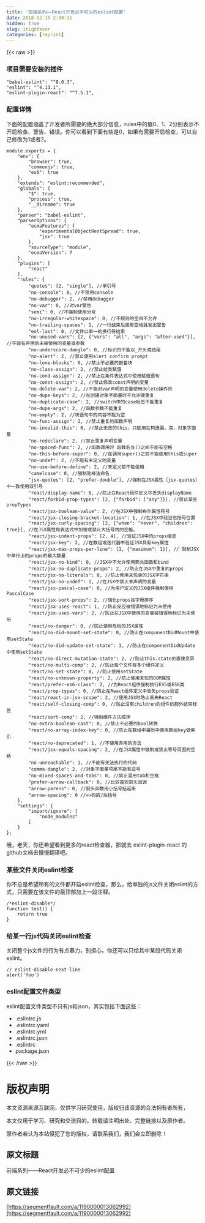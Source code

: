 ```yaml
---
title: '前端系列——React开发必不可少的eslint配置' 
date: 2018-12-15 2:30:11
hidden: true
slug: itiq8fkvor
categories: [reprint]
---
```


{{< raw >}}

                    
<h3 id="articleHeader0">项目需要安装的插件</h3>
<div class="widget-codetool" style="display:none;">
      <div class="widget-codetool--inner">
      <span class="selectCode code-tool" data-toggle="tooltip" data-placement="top" title="" data-original-title="全选"></span>
      <span type="button" class="copyCode code-tool" data-toggle="tooltip" data-placement="top" data-clipboard-text="&quot;babel-eslint&quot;: &quot;^8.0.3&quot;,
&quot;eslint&quot;: &quot;^4.13.1&quot;,
&quot;eslint-plugin-react&quot;: &quot;^7.5.1&quot;," title="" data-original-title="复制"></span>
      <span type="button" class="saveToNote code-tool" data-toggle="tooltip" data-placement="top" title="" data-original-title="放进笔记"></span>
      </div>
      </div><pre class="hljs 1c"><code><span class="hljs-string">"babel-eslint"</span>: <span class="hljs-string">"^8.0.3"</span>,
<span class="hljs-string">"eslint"</span>: <span class="hljs-string">"^4.13.1"</span>,
<span class="hljs-string">"eslint-plugin-react"</span>: <span class="hljs-string">"^7.5.1"</span>,</code></pre>
<h3 id="articleHeader1">配置详情</h3>
<p>下面的配置涵盖了开发者所需要的绝大部分信息，rules中的值0、1、2分别表示不开启检查、警告、错误。你可以看到下面有些是0，如果有需要开启检查，可以自己修改为1或者2。</p>
<div class="widget-codetool" style="display:none;">
      <div class="widget-codetool--inner">
      <span class="selectCode code-tool" data-toggle="tooltip" data-placement="top" title="" data-original-title="全选"></span>
      <span type="button" class="copyCode code-tool" data-toggle="tooltip" data-placement="top" data-clipboard-text="module.exports = {
    &quot;env&quot;: {
        &quot;browser&quot;: true,
        &quot;commonjs&quot;: true,
        &quot;es6&quot;: true
    },
    &quot;extends&quot;: &quot;eslint:recommended&quot;,
    &quot;globals&quot;: {
        &quot;$&quot;: true,
        &quot;process&quot;: true,
        &quot;__dirname&quot;: true
    },
    &quot;parser&quot;: &quot;babel-eslint&quot;,
    &quot;parserOptions&quot;: {
        &quot;ecmaFeatures&quot;: {
            &quot;experimentalObjectRestSpread&quot;: true,
            &quot;jsx&quot;: true
        },
        &quot;sourceType&quot;: &quot;module&quot;,
        &quot;ecmaVersion&quot;: 7
    },
    &quot;plugins&quot;: [
        &quot;react&quot;
    ],
    &quot;rules&quot;: {
        &quot;quotes&quot;: [2, &quot;single&quot;], //单引号
        &quot;no-console&quot;: 0, //不禁用console
        &quot;no-debugger&quot;: 2, //禁用debugger
        &quot;no-var&quot;: 0, //对var警告
        &quot;semi&quot;: 0, //不强制使用分号
        &quot;no-irregular-whitespace&quot;: 0, //不规则的空白不允许
        &quot;no-trailing-spaces&quot;: 1, //一行结束后面有空格就发出警告
        &quot;eol-last&quot;: 0, //文件以单一的换行符结束
        &quot;no-unused-vars&quot;: [2, {&quot;vars&quot;: &quot;all&quot;, &quot;args&quot;: &quot;after-used&quot;}], //不能有声明后未被使用的变量或参数
        &quot;no-underscore-dangle&quot;: 0, //标识符不能以_开头或结尾
        &quot;no-alert&quot;: 2, //禁止使用alert confirm prompt
        &quot;no-lone-blocks&quot;: 0, //禁止不必要的嵌套块
        &quot;no-class-assign&quot;: 2, //禁止给类赋值
        &quot;no-cond-assign&quot;: 2, //禁止在条件表达式中使用赋值语句
        &quot;no-const-assign&quot;: 2, //禁止修改const声明的变量
        &quot;no-delete-var&quot;: 2, //不能对var声明的变量使用delete操作符
        &quot;no-dupe-keys&quot;: 2, //在创建对象字面量时不允许键重复
        &quot;no-duplicate-case&quot;: 2, //switch中的case标签不能重复
        &quot;no-dupe-args&quot;: 2, //函数参数不能重复
        &quot;no-empty&quot;: 2, //块语句中的内容不能为空
        &quot;no-func-assign&quot;: 2, //禁止重复的函数声明
        &quot;no-invalid-this&quot;: 0, //禁止无效的this，只能用在构造器，类，对象字面量
        &quot;no-redeclare&quot;: 2, //禁止重复声明变量
        &quot;no-spaced-func&quot;: 2, //函数调用时 函数名与()之间不能有空格
        &quot;no-this-before-super&quot;: 0, //在调用super()之前不能使用this或super
        &quot;no-undef&quot;: 2, //不能有未定义的变量
        &quot;no-use-before-define&quot;: 2, //未定义前不能使用
        &quot;camelcase&quot;: 0, //强制驼峰法命名
        &quot;jsx-quotes&quot;: [2, &quot;prefer-double&quot;], //强制在JSX属性（jsx-quotes）中一致使用双引号
        &quot;react/display-name&quot;: 0, //防止在React组件定义中丢失displayName
        &quot;react/forbid-prop-types&quot;: [2, {&quot;forbid&quot;: [&quot;any&quot;]}], //禁止某些propTypes
        &quot;react/jsx-boolean-value&quot;: 2, //在JSX中强制布尔属性符号
        &quot;react/jsx-closing-bracket-location&quot;: 1, //在JSX中验证右括号位置
        &quot;react/jsx-curly-spacing&quot;: [2, {&quot;when&quot;: &quot;never&quot;, &quot;children&quot;: true}], //在JSX属性和表达式中加强或禁止大括号内的空格。
        &quot;react/jsx-indent-props&quot;: [2, 4], //验证JSX中的props缩进
        &quot;react/jsx-key&quot;: 2, //在数组或迭代器中验证JSX具有key属性
        &quot;react/jsx-max-props-per-line&quot;: [1, {&quot;maximum&quot;: 1}], // 限制JSX中单行上的props的最大数量
        &quot;react/jsx-no-bind&quot;: 0, //JSX中不允许使用箭头函数和bind
        &quot;react/jsx-no-duplicate-props&quot;: 2, //防止在JSX中重复的props
        &quot;react/jsx-no-literals&quot;: 0, //防止使用未包装的JSX字符串
        &quot;react/jsx-no-undef&quot;: 1, //在JSX中禁止未声明的变量
        &quot;react/jsx-pascal-case&quot;: 0, //为用户定义的JSX组件强制使用PascalCase
        &quot;react/jsx-sort-props&quot;: 2, //强化props按字母排序
        &quot;react/jsx-uses-react&quot;: 1, //防止反应被错误地标记为未使用
        &quot;react/jsx-uses-vars&quot;: 2, //防止在JSX中使用的变量被错误地标记为未使用
        &quot;react/no-danger&quot;: 0, //防止使用危险的JSX属性
        &quot;react/no-did-mount-set-state&quot;: 0, //防止在componentDidMount中使用setState
        &quot;react/no-did-update-set-state&quot;: 1, //防止在componentDidUpdate中使用setState
        &quot;react/no-direct-mutation-state&quot;: 2, //防止this.state的直接变异
        &quot;react/no-multi-comp&quot;: 2, //防止每个文件有多个组件定义
        &quot;react/no-set-state&quot;: 0, //防止使用setState
        &quot;react/no-unknown-property&quot;: 2, //防止使用未知的DOM属性
        &quot;react/prefer-es6-class&quot;: 2, //为React组件强制执行ES5或ES6类
        &quot;react/prop-types&quot;: 0, //防止在React组件定义中丢失props验证
        &quot;react/react-in-jsx-scope&quot;: 2, //使用JSX时防止丢失React
        &quot;react/self-closing-comp&quot;: 0, //防止没有children的组件的额外结束标签
        &quot;react/sort-comp&quot;: 2, //强制组件方法顺序
        &quot;no-extra-boolean-cast&quot;: 0, //禁止不必要的bool转换
        &quot;react/no-array-index-key&quot;: 0, //防止在数组中遍历中使用数组key做索引
        &quot;react/no-deprecated&quot;: 1, //不使用弃用的方法
        &quot;react/jsx-equals-spacing&quot;: 2, //在JSX属性中强制或禁止等号周围的空格
        &quot;no-unreachable&quot;: 1, //不能有无法执行的代码
        &quot;comma-dangle&quot;: 2, //对象字面量项尾不能有逗号
        &quot;no-mixed-spaces-and-tabs&quot;: 0, //禁止混用tab和空格
        &quot;prefer-arrow-callback&quot;: 0, //比较喜欢箭头回调
        &quot;arrow-parens&quot;: 0, //箭头函数用小括号括起来
        &quot;arrow-spacing&quot;: 0 //=>的前/后括号
    },
    &quot;settings&quot;: {
        &quot;import/ignore&quot;: [
            &quot;node_modules&quot;
        ]
    }
};" title="" data-original-title="复制"></span>
      <span type="button" class="saveToNote code-tool" data-toggle="tooltip" data-placement="top" title="" data-original-title="放进笔记"></span>
      </div>
      </div><pre class="hljs elixir"><code><span class="hljs-keyword">module</span>.exports = {
    <span class="hljs-string">"env"</span>: {
        <span class="hljs-string">"browser"</span>: <span class="hljs-keyword">true</span>,
        <span class="hljs-string">"commonjs"</span>: <span class="hljs-keyword">true</span>,
        <span class="hljs-string">"es6"</span>: <span class="hljs-keyword">true</span>
    },
    <span class="hljs-string">"extends"</span>: <span class="hljs-string">"eslint:recommended"</span>,
    <span class="hljs-string">"globals"</span>: {
        <span class="hljs-string">"$"</span>: <span class="hljs-keyword">true</span>,
        <span class="hljs-string">"process"</span>: <span class="hljs-keyword">true</span>,
        <span class="hljs-string">"__dirname"</span>: <span class="hljs-keyword">true</span>
    },
    <span class="hljs-string">"parser"</span>: <span class="hljs-string">"babel-eslint"</span>,
    <span class="hljs-string">"parserOptions"</span>: {
        <span class="hljs-string">"ecmaFeatures"</span>: {
            <span class="hljs-string">"experimentalObjectRestSpread"</span>: <span class="hljs-keyword">true</span>,
            <span class="hljs-string">"jsx"</span>: <span class="hljs-keyword">true</span>
        },
        <span class="hljs-string">"sourceType"</span>: <span class="hljs-string">"module"</span>,
        <span class="hljs-string">"ecmaVersion"</span>: <span class="hljs-number">7</span>
    },
    <span class="hljs-string">"plugins"</span>: [
        <span class="hljs-string">"react"</span>
    ],
    <span class="hljs-string">"rules"</span>: {
        <span class="hljs-string">"quotes"</span>: [<span class="hljs-number">2</span>, <span class="hljs-string">"single"</span>], <span class="hljs-regexp">//</span>单引号
        <span class="hljs-string">"no-console"</span>: <span class="hljs-number">0</span>, <span class="hljs-regexp">//</span>不禁用console
        <span class="hljs-string">"no-debugger"</span>: <span class="hljs-number">2</span>, <span class="hljs-regexp">//</span>禁用debugger
        <span class="hljs-string">"no-var"</span>: <span class="hljs-number">0</span>, <span class="hljs-regexp">//</span>对var警告
        <span class="hljs-string">"semi"</span>: <span class="hljs-number">0</span>, <span class="hljs-regexp">//</span>不强制使用分号
        <span class="hljs-string">"no-irregular-whitespace"</span>: <span class="hljs-number">0</span>, <span class="hljs-regexp">//</span>不规则的空白不允许
        <span class="hljs-string">"no-trailing-spaces"</span>: <span class="hljs-number">1</span>, <span class="hljs-regexp">//</span>一行结束后面有空格就发出警告
        <span class="hljs-string">"eol-last"</span>: <span class="hljs-number">0</span>, <span class="hljs-regexp">//</span>文件以单一的换行符结束
        <span class="hljs-string">"no-unused-vars"</span>: [<span class="hljs-number">2</span>, {<span class="hljs-string">"vars"</span>: <span class="hljs-string">"all"</span>, <span class="hljs-string">"args"</span>: <span class="hljs-string">"after-used"</span>}], <span class="hljs-regexp">//</span>不能有声明后未被使用的变量或参数
        <span class="hljs-string">"no-underscore-dangle"</span>: <span class="hljs-number">0</span>, <span class="hljs-regexp">//</span>标识符不能以<span class="hljs-number">_</span>开头或结尾
        <span class="hljs-string">"no-alert"</span>: <span class="hljs-number">2</span>, <span class="hljs-regexp">//</span>禁止使用alert confirm prompt
        <span class="hljs-string">"no-lone-blocks"</span>: <span class="hljs-number">0</span>, <span class="hljs-regexp">//</span>禁止不必要的嵌套块
        <span class="hljs-string">"no-class-assign"</span>: <span class="hljs-number">2</span>, <span class="hljs-regexp">//</span>禁止给类赋值
        <span class="hljs-string">"no-cond-assign"</span>: <span class="hljs-number">2</span>, <span class="hljs-regexp">//</span>禁止在条件表达式中使用赋值语句
        <span class="hljs-string">"no-const-assign"</span>: <span class="hljs-number">2</span>, <span class="hljs-regexp">//</span>禁止修改const声明的变量
        <span class="hljs-string">"no-delete-var"</span>: <span class="hljs-number">2</span>, <span class="hljs-regexp">//</span>不能对var声明的变量使用delete操作符
        <span class="hljs-string">"no-dupe-keys"</span>: <span class="hljs-number">2</span>, <span class="hljs-regexp">//</span>在创建对象字面量时不允许键重复
        <span class="hljs-string">"no-duplicate-case"</span>: <span class="hljs-number">2</span>, <span class="hljs-regexp">//switch</span>中的<span class="hljs-keyword">case</span>标签不能重复
        <span class="hljs-string">"no-dupe-args"</span>: <span class="hljs-number">2</span>, <span class="hljs-regexp">//</span>函数参数不能重复
        <span class="hljs-string">"no-empty"</span>: <span class="hljs-number">2</span>, <span class="hljs-regexp">//</span>块语句中的内容不能为空
        <span class="hljs-string">"no-func-assign"</span>: <span class="hljs-number">2</span>, <span class="hljs-regexp">//</span>禁止重复的函数声明
        <span class="hljs-string">"no-invalid-this"</span>: <span class="hljs-number">0</span>, <span class="hljs-regexp">//</span>禁止无效的this，只能用在构造器，类，对象字面量
        <span class="hljs-string">"no-redeclare"</span>: <span class="hljs-number">2</span>, <span class="hljs-regexp">//</span>禁止重复声明变量
        <span class="hljs-string">"no-spaced-func"</span>: <span class="hljs-number">2</span>, <span class="hljs-regexp">//</span>函数调用时 函数名与()之间不能有空格
        <span class="hljs-string">"no-this-before-super"</span>: <span class="hljs-number">0</span>, <span class="hljs-regexp">//</span>在调用super()之前不能使用this或super
        <span class="hljs-string">"no-undef"</span>: <span class="hljs-number">2</span>, <span class="hljs-regexp">//</span>不能有未定义的变量
        <span class="hljs-string">"no-use-before-define"</span>: <span class="hljs-number">2</span>, <span class="hljs-regexp">//</span>未定义前不能使用
        <span class="hljs-string">"camelcase"</span>: <span class="hljs-number">0</span>, <span class="hljs-regexp">//</span>强制驼峰法命名
        <span class="hljs-string">"jsx-quotes"</span>: [<span class="hljs-number">2</span>, <span class="hljs-string">"prefer-double"</span>], <span class="hljs-regexp">//</span>强制在JSX属性（jsx-quotes）中一致使用双引号
        <span class="hljs-string">"react/display-name"</span>: <span class="hljs-number">0</span>, <span class="hljs-regexp">//</span>防止在React组件定义中丢失displayName
        <span class="hljs-string">"react/forbid-prop-types"</span>: [<span class="hljs-number">2</span>, {<span class="hljs-string">"forbid"</span>: [<span class="hljs-string">"any"</span>]}], <span class="hljs-regexp">//</span>禁止某些propTypes
        <span class="hljs-string">"react/jsx-boolean-value"</span>: <span class="hljs-number">2</span>, <span class="hljs-regexp">//</span>在JSX中强制布尔属性符号
        <span class="hljs-string">"react/jsx-closing-bracket-location"</span>: <span class="hljs-number">1</span>, <span class="hljs-regexp">//</span>在JSX中验证右括号位置
        <span class="hljs-string">"react/jsx-curly-spacing"</span>: [<span class="hljs-number">2</span>, {<span class="hljs-string">"when"</span>: <span class="hljs-string">"never"</span>, <span class="hljs-string">"children"</span>: <span class="hljs-keyword">true</span>}], <span class="hljs-regexp">//</span>在JSX属性和表达式中加强或禁止大括号内的空格。
        <span class="hljs-string">"react/jsx-indent-props"</span>: [<span class="hljs-number">2</span>, <span class="hljs-number">4</span>], <span class="hljs-regexp">//</span>验证JSX中的props缩进
        <span class="hljs-string">"react/jsx-key"</span>: <span class="hljs-number">2</span>, <span class="hljs-regexp">//</span>在数组或迭代器中验证JSX具有key属性
        <span class="hljs-string">"react/jsx-max-props-per-line"</span>: [<span class="hljs-number">1</span>, {<span class="hljs-string">"maximum"</span>: <span class="hljs-number">1</span>}], <span class="hljs-regexp">//</span> 限制JSX中单行上的props的最大数量
        <span class="hljs-string">"react/jsx-no-bind"</span>: <span class="hljs-number">0</span>, <span class="hljs-regexp">//</span>JSX中不允许使用箭头函数和bind
        <span class="hljs-string">"react/jsx-no-duplicate-props"</span>: <span class="hljs-number">2</span>, <span class="hljs-regexp">//</span>防止在JSX中重复的props
        <span class="hljs-string">"react/jsx-no-literals"</span>: <span class="hljs-number">0</span>, <span class="hljs-regexp">//</span>防止使用未包装的JSX字符串
        <span class="hljs-string">"react/jsx-no-undef"</span>: <span class="hljs-number">1</span>, <span class="hljs-regexp">//</span>在JSX中禁止未声明的变量
        <span class="hljs-string">"react/jsx-pascal-case"</span>: <span class="hljs-number">0</span>, <span class="hljs-regexp">//</span>为用户定义的JSX组件强制使用PascalCase
        <span class="hljs-string">"react/jsx-sort-props"</span>: <span class="hljs-number">2</span>, <span class="hljs-regexp">//</span>强化props按字母排序
        <span class="hljs-string">"react/jsx-uses-react"</span>: <span class="hljs-number">1</span>, <span class="hljs-regexp">//</span>防止反应被错误地标记为未使用
        <span class="hljs-string">"react/jsx-uses-vars"</span>: <span class="hljs-number">2</span>, <span class="hljs-regexp">//</span>防止在JSX中使用的变量被错误地标记为未使用
        <span class="hljs-string">"react/no-danger"</span>: <span class="hljs-number">0</span>, <span class="hljs-regexp">//</span>防止使用危险的JSX属性
        <span class="hljs-string">"react/no-did-mount-set-state"</span>: <span class="hljs-number">0</span>, <span class="hljs-regexp">//</span>防止在componentDidMount中使用setState
        <span class="hljs-string">"react/no-did-update-set-state"</span>: <span class="hljs-number">1</span>, <span class="hljs-regexp">//</span>防止在componentDidUpdate中使用setState
        <span class="hljs-string">"react/no-direct-mutation-state"</span>: <span class="hljs-number">2</span>, <span class="hljs-regexp">//</span>防止this.state的直接变异
        <span class="hljs-string">"react/no-multi-comp"</span>: <span class="hljs-number">2</span>, <span class="hljs-regexp">//</span>防止每个文件有多个组件定义
        <span class="hljs-string">"react/no-set-state"</span>: <span class="hljs-number">0</span>, <span class="hljs-regexp">//</span>防止使用setState
        <span class="hljs-string">"react/no-unknown-property"</span>: <span class="hljs-number">2</span>, <span class="hljs-regexp">//</span>防止使用未知的DOM属性
        <span class="hljs-string">"react/prefer-es6-class"</span>: <span class="hljs-number">2</span>, <span class="hljs-regexp">//</span>为React组件强制执行ES5或ES6类
        <span class="hljs-string">"react/prop-types"</span>: <span class="hljs-number">0</span>, <span class="hljs-regexp">//</span>防止在React组件定义中丢失props验证
        <span class="hljs-string">"react/react-in-jsx-scope"</span>: <span class="hljs-number">2</span>, <span class="hljs-regexp">//</span>使用JSX时防止丢失React
        <span class="hljs-string">"react/self-closing-comp"</span>: <span class="hljs-number">0</span>, <span class="hljs-regexp">//</span>防止没有children的组件的额外结束标签
        <span class="hljs-string">"react/sort-comp"</span>: <span class="hljs-number">2</span>, <span class="hljs-regexp">//</span>强制组件方法顺序
        <span class="hljs-string">"no-extra-boolean-cast"</span>: <span class="hljs-number">0</span>, <span class="hljs-regexp">//</span>禁止不必要的bool转换
        <span class="hljs-string">"react/no-array-index-key"</span>: <span class="hljs-number">0</span>, <span class="hljs-regexp">//</span>防止在数组中遍历中使用数组key做索引
        <span class="hljs-string">"react/no-deprecated"</span>: <span class="hljs-number">1</span>, <span class="hljs-regexp">//</span>不使用弃用的方法
        <span class="hljs-string">"react/jsx-equals-spacing"</span>: <span class="hljs-number">2</span>, <span class="hljs-regexp">//</span>在JSX属性中强制或禁止等号周围的空格
        <span class="hljs-string">"no-unreachable"</span>: <span class="hljs-number">1</span>, <span class="hljs-regexp">//</span>不能有无法执行的代码
        <span class="hljs-string">"comma-dangle"</span>: <span class="hljs-number">2</span>, <span class="hljs-regexp">//</span>对象字面量项尾不能有逗号
        <span class="hljs-string">"no-mixed-spaces-and-tabs"</span>: <span class="hljs-number">0</span>, <span class="hljs-regexp">//</span>禁止混用tab和空格
        <span class="hljs-string">"prefer-arrow-callback"</span>: <span class="hljs-number">0</span>, <span class="hljs-regexp">//</span>比较喜欢箭头回调
        <span class="hljs-string">"arrow-parens"</span>: <span class="hljs-number">0</span>, <span class="hljs-regexp">//</span>箭头函数用小括号括起来
        <span class="hljs-string">"arrow-spacing"</span>: <span class="hljs-number">0</span> /<span class="hljs-regexp">/=&gt;的前/</span>后括号
    },
    <span class="hljs-string">"settings"</span>: {
        <span class="hljs-string">"import/ignore"</span>: [
            <span class="hljs-string">"node_modules"</span>
        ]
    }
};</code></pre>
<p>哦，老天，你还希望看到更多的react检查器，那就去 eslint-plugin-react 的github文档去慢慢翻译吧。</p>
<h3 id="articleHeader2">某些文件关闭eslint检查</h3>
<p>你不总是希望所有的文件都开启eslint检查，那么，给单独的js文件关闭eslint的方式，只需要在该文件的最顶部加上一段注释。</p>
<div class="widget-codetool" style="display:none;">
      <div class="widget-codetool--inner">
      <span class="selectCode code-tool" data-toggle="tooltip" data-placement="top" title="" data-original-title="全选"></span>
      <span type="button" class="copyCode code-tool" data-toggle="tooltip" data-placement="top" data-clipboard-text="/*eslint-disable*/
function test() {
    return true
}" title="" data-original-title="复制"></span>
      <span type="button" class="saveToNote code-tool" data-toggle="tooltip" data-placement="top" title="" data-original-title="放进笔记"></span>
      </div>
      </div><pre class="hljs actionscript"><code><span class="hljs-comment">/*eslint-disable*/</span>
<span class="hljs-function"><span class="hljs-keyword">function</span> <span class="hljs-title">test</span><span class="hljs-params">()</span> </span>{
    <span class="hljs-keyword">return</span> <span class="hljs-literal">true</span>
}</code></pre>
<h3 id="articleHeader3">给某一行js代码关闭eslint检查</h3>
<p>关闭整个js文件的行为有点暴力，别担心，你还可以只给其中某段代码关闭eslint。</p>
<div class="widget-codetool" style="display:none;">
      <div class="widget-codetool--inner">
      <span class="selectCode code-tool" data-toggle="tooltip" data-placement="top" title="" data-original-title="全选"></span>
      <span type="button" class="copyCode code-tool" data-toggle="tooltip" data-placement="top" data-clipboard-text="// eslint-disable-next-line
alert('foo')" title="" data-original-title="复制"></span>
      <span type="button" class="saveToNote code-tool" data-toggle="tooltip" data-placement="top" title="" data-original-title="放进笔记"></span>
      </div>
      </div><pre class="hljs stylus"><code><span class="hljs-comment">// eslint-disable-next-line</span>
<span class="hljs-function"><span class="hljs-title">alert</span><span class="hljs-params">(<span class="hljs-string">'foo'</span>)</span></span></code></pre>
<h3 id="articleHeader4">eslint配置文件类型</h3>
<p>eslint配置文件类型不只有js和json，其实包括下面这些：</p>
<ul>
<li>.eslintrc.js</li>
<li>.eslintrc.yaml</li>
<li>.eslintrc.yml</li>
<li>.eslintrc.json</li>
<li>.eslintrc</li>
<li>package.json</li>
</ul>

                
{{< /raw >}}

# 版权声明
本文资源来源互联网，仅供学习研究使用，版权归该资源的合法拥有者所有，

本文仅用于学习、研究和交流目的。转载请注明出处、完整链接以及原作者。

原作者若认为本站侵犯了您的版权，请联系我们，我们会立即删除！

## 原文标题
前端系列——React开发必不可少的eslint配置

## 原文链接
[https://segmentfault.com/a/1190000013062992](https://segmentfault.com/a/1190000013062992)

